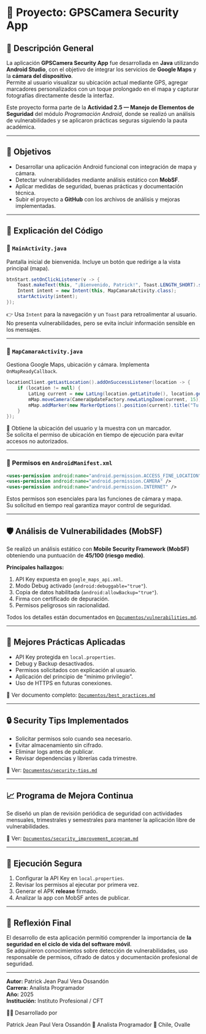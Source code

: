 # 📱 Proyecto: GPSCamera Security App

## 🧾 Descripción General
La aplicación **GPSCamera Security App** fue desarrollada en **Java** utilizando **Android Studio**, con el objetivo de integrar los servicios de **Google Maps** y la **cámara del dispositivo**.  
Permite al usuario visualizar su ubicación actual mediante GPS, agregar marcadores personalizados con un toque prolongado en el mapa y capturar fotografías directamente desde la interfaz.  

Este proyecto forma parte de la **Actividad 2.5 — Manejo de Elementos de Seguridad** del módulo *Programación Android*, donde se realizó un análisis de vulnerabilidades y se aplicaron prácticas seguras siguiendo la pauta académica.

---

## 🎯 Objetivos
- Desarrollar una aplicación Android funcional con integración de mapa y cámara.  
- Detectar vulnerabilidades mediante análisis estático con **MobSF**.  
- Aplicar medidas de seguridad, buenas prácticas y documentación técnica.  
- Subir el proyecto a **GitHub** con los archivos de análisis y mejoras implementadas.

---

## 🧩 Explicación del Código

### 🔹 `MainActivity.java`
Pantalla inicial de bienvenida. Incluye un botón que redirige a la vista principal (mapa).

```java
btnStart.setOnClickListener(v -> {
    Toast.makeText(this, "¡Bienvenido, Patrick!", Toast.LENGTH_SHORT).show();
    Intent intent = new Intent(this, MapCamaraActivity.class);
    startActivity(intent);
});
```

👉 Usa `Intent` para la navegación y un `Toast` para retroalimentar al usuario.  
No presenta vulnerabilidades, pero se evita incluir información sensible en los mensajes.

---

### 🔹 `MapCamaraActivity.java`
Gestiona Google Maps, ubicación y cámara. Implementa `OnMapReadyCallback`.

```java
locationClient.getLastLocation().addOnSuccessListener(location -> {
    if (location != null) {
        LatLng current = new LatLng(location.getLatitude(), location.getLongitude());
        mMap.moveCamera(CameraUpdateFactory.newLatLngZoom(current, 15));
        mMap.addMarker(new MarkerOptions().position(current).title("Tu ubicación"));
    }
});
```

📍 Obtiene la ubicación del usuario y la muestra con un marcador.  
Se solicita el permiso de ubicación en tiempo de ejecución para evitar accesos no autorizados.

---

### 🔹 Permisos en `AndroidManifest.xml`
```xml
<uses-permission android:name="android.permission.ACCESS_FINE_LOCATION" />
<uses-permission android:name="android.permission.CAMERA" />
<uses-permission android:name="android.permission.INTERNET" />
```
Estos permisos son esenciales para las funciones de cámara y mapa.  
Su solicitud en tiempo real garantiza mayor control de seguridad.

---

## 🛡️ Análisis de Vulnerabilidades (MobSF)
Se realizó un análisis estático con **Mobile Security Framework (MobSF)** obteniendo una puntuación de **45/100 (riesgo medio)**.  

**Principales hallazgos:**
1. API Key expuesta en `google_maps_api.xml`.  
2. Modo Debug activado (`android:debuggable="true"`).  
3. Copia de datos habilitada (`android:allowBackup="true"`).  
4. Firma con certificado de depuración.  
5. Permisos peligrosos sin racionalidad.  

Todos los detalles están documentados en [`Documentos/vulnerabilities.md`](Documentos/vulnerabilities.md).

---

## 🧠 Mejores Prácticas Aplicadas
- API Key protegida en `local.properties`.  
- Debug y Backup desactivados.  
- Permisos solicitados con explicación al usuario.  
- Aplicación del principio de “mínimo privilegio”.  
- Uso de HTTPS en futuras conexiones.

📄 Ver documento completo: [`Documentos/best_practices.md`](Documentos/best_practices.md)

---

## 🔒 Security Tips Implementados
- Solicitar permisos solo cuando sea necesario.  
- Evitar almacenamiento sin cifrado.  
- Eliminar logs antes de publicar.  
- Revisar dependencias y librerías cada trimestre.  

📄 Ver: [`Documentos/security-tips.md`](Documentos/security-tips.md)

---

## 📈 Programa de Mejora Continua
Se diseñó un plan de revisión periódica de seguridad con actividades mensuales, trimestrales y semestrales para mantener la aplicación libre de vulnerabilidades.

📄 Ver: [`Documentos/security_improvement_program.md`](Documentos/security_improvement_program.md)

---

## 🚀 Ejecución Segura
1. Configurar la API Key en `local.properties`.  
2. Revisar los permisos al ejecutar por primera vez.  
3. Generar el APK **release** firmado.  
4. Analizar la app con MobSF antes de publicar.

---

## 📘 Reflexión Final
El desarrollo de esta aplicación permitió comprender la importancia de **la seguridad en el ciclo de vida del software móvil**.  
Se adquirieron conocimientos sobre detección de vulnerabilidades, uso responsable de permisos, cifrado de datos y documentación profesional de seguridad.  

---

**Autor:** Patrick Jean Paul Vera Ossandón  
**Carrera:** Analista Programador  
**Año:** 2025  
**Institución:** Instituto Profesional / CFT


👨‍💻 Desarrollado por

Patrick Jean Paul Vera Ossandón
📘 Analista Programador
📍 Chile, Ovalle
